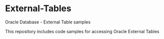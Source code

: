 # External-Tables
Oracle Database - External Table samples

This repository includes code samples for accessing Oracle External Tables
